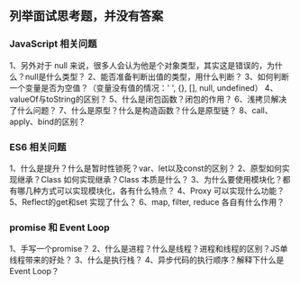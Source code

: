 ## 列举面试思考题，并没有答案

### JavaScript 相关问题
1、另外对于 null 来说，很多人会认为他是个对象类型，其实这是错误的，为什么？null是什么类型？
2、能否准备判断出值的类型，用什么判断？
3、如何判断一个变量是否为空值？（变量没有值的情况：' ', {}, [], null, undefined）
4、valueOf与toString的区别？
5、什么是闭包函数？闭包的作用？
6、浅拷贝解决了什么问题？
7、什么是原型？什么是构造函数？什么是原型链？
8、call、apply、bind的区别？

### ES6 相关问题
1、什么是提升？什么是暂时性锁死？var、let以及const的区别？
2、原型如何实现继承？Class 如何实现继承？Class 本质是什么？
3、为什么要使用模块化？都有哪几种方式可以实现模块化，各有什么特点？
4、Proxy 可以实现什么功能？
5、Reflect的get和set 实现了什么？
6、map, filter, reduce 各自有什么作用？

### promise 和 Event Loop
1、手写一个promise？
2、什么是进程？什么是线程？进程和线程的区别？JS单线程带来的好处？
3、什么是执行栈？
4、异步代码的执行顺序？解释下什么是Event Loop？

